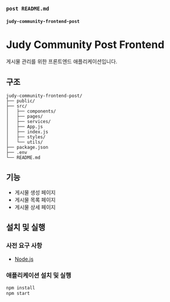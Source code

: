 ### `post README.md`

#### `judy-community-frontend-post`

# Judy Community Post Frontend

게시물 관리를 위한 프론트엔드 애플리케이션입니다.

## 구조

```
judy-community-frontend-post/
├── public/
├── src/
│   ├── components/
│   ├── pages/
│   ├── services/
│   ├── App.js
│   ├── index.js
│   ├── styles/
│   └── utils/
├── package.json
├── .env
└── README.md
```

## 기능

- 게시물 생성 페이지
- 게시물 목록 페이지
- 게시물 상세 페이지

## 설치 및 실행

### 사전 요구 사항

- [Node.js](https://nodejs.org/)

### 애플리케이션 설치 및 실행

```bash
npm install
npm start
```
